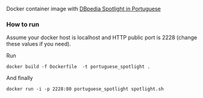 Docker container image with [DBpedia Spotlight in Portuguese](http://pt.dbpedia.org) 

### How to run

Assume your docker host is localhost and HTTP public port is 2228 (change these values if you need).

Run
    
    docker build -f Dockerfile  -t portuguese_spotlight .

And finally

    docker run -i -p 2228:80 portuguese_spotlight spotlight.sh


